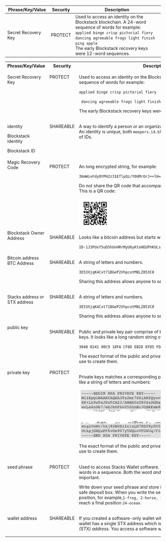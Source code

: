 
| Phrase/Key/Value    | Security | Description                                                                                                                                                                                                                                                     |
| ------------------- | -------- | --------------------------------------------------------------------------------------------------------------------------------------------------------------------------------------------------------------------------------------------------------------- |
| Secret Recovery Key | PROTECT  | Used to access an identity on the Blockstack blockchain. A 24-word sequence of words for example: <br /> `applied binge crisp pictorial fiery dancing agreeable frogs light finish ping apple` <br />The early Blockstack recovery keys were 12-word sequences. |

<table class="uk-table-small uk-table-striped uk-overflow-auto">
   <tr valign="top">
      <th class="uk-width-large">Phrase/Key/Value</th>
      <th>Security</th>
      <th class="uk-width-medium">Description</th>
   </tr>
   <tr valign="top">
      <td>
         <p>Secret Recovery Key</p>
      </td>
      <td><p>PROTECT</p></td>
      <td>
         <p>Used to access an identity on the Blockstack blockchain. A 24-word sequence of words for example:</p>
         <p><code>applied binge crisp pictorial fiery</code>
         </p><p><code> dancing agreeable frogs light finish ping apple</code></p>
         <p>The early Blockstack recovery keys were 12-word sequences.</p>
      </td>
   </tr>
   <tr valign="top">
      <td>
         <p>identity</p>
         <p>Blockstack identity</p>
         <p>Blockstack ID</p>
         </td>
      <td><p>SHAREABLE</p></td>
      <td>
         <p>A way to identify a person or an organization on the Blockstack network. An identity is unique, both <code>meepers.id.blockstack</code> or <code>chad.id</code> are examples of IDs.</p>
      </td>
   </tr>
   <tr valign="top">
      <td>Magic Recovery Code</td>
      <td><p>PROTECT</p></td>
      <td><p>An long encrypted string, for example:</p> <p> <code>36mWivFdy0YPH2z31EflpQz/Y0UMrOrJ++lH=0EI7c3mop2JuRBm5WXxSTazJsUjOA...</code></p> <p>Do not share the QR code that accompanied your recovery code either. This is a QR code:</p> <img src="/org/images/qr-code.png"/>
      </td>
   </tr>
   <tr valign="top">
      <td>Blockstack Owner Address</td>
      <td><p>SHAREABLE</p></td>
      <td>
      <p>Looks like a bitcoin address but starts with <code>ID</code> for example:</p> <p><code>ID-1J3PUxY5uDShUnHRrMyU6yKtoHEUPhKULs</code></p>
       </td>
   </tr>
   <tr valign="top">
      <td>Bitcoin address
         BTC Address
      </td>
      <td><p>SHAREABLE</p></td>
      <td><p>A string of letters and numbers.</p>
    <p><code>3E53XjqK4Cxt71BGeP2VhpcotM8LZ853C8</code></p>
        <p>Sharing this address allows anyone to send Bitcoin to the address.</p>
      </td>
   </tr>
   <tr valign="top">
      <td><p>Stacks address or STX address</p>
      </td>
      <td><p>SHAREABLE</p></td>
      <td>
       <p>A string of letters and numbers.</p> <p><code>3E53XjqK4Cxt71BGeP2VhpcotM8LZ853C8</code></p> <p>Sharing this address allows anyone to send Bitcoin to the address.</p>
      </td>
   </tr>
   <tr valign="top">
      <td>public key</td>
      <td><p>SHAREABLE</p></td>
      <td><p>Public and private key pair comprise of two uniquely related cryptographic keys. It looks like a long random string of letters and numbers:</p>
         <p><code>3048 0241 00C9 18FA CF8D EB2D EFD5 FD37 89B9 E069 EA97 FC20 …</code></p>
      <p>The exact format of the public and private key depend on the software you use to create them.</p>
      </td>
   </tr>
   <tr valign="top">
      <td>private key</td>
      <td>PROTECT</td>
      <td><p>Private keys matches a corresponding public key.  A public key also looks like a string of letters and numbers:</p>
      <img src="/org/images/private.png"/>
         <p>The exact format of the public and private key depend on the software you use to create them.</p>
      </td>
   </tr>
   <tr valign="top">
      <td>
         <p>seed phrase</p>
      </td>
      <td><p>PROTECT</p></td>
      <td>
         <p>Used to access Stacks Wallet software. The seed phrase consists of 24 words in a sequence. Both the word <em>and its position the sequence</em>  are important.</p><p>Write down your seed phrase and store it in a secure location such as a safe deposit box. When you write the seed phrase down, include its position, for example,<code>1-frog, 2-horse, 3-building</code> and so on until you reach a final position <code>24-ocean</code>.</p>
      </td>
   </tr>
      <tr valign="top">
      <td>
         <p>wallet address</p>
      </td>
      <td><p>SHAREABLE</p></td>
      <td>
       <p>
         If you created a software-only wallet with the Stacks Wallet software, the wallet has a single STX address which is also sometimes called a <em>Stacks (STX) address</em>. You access a software wallet with a <em>seed phrase</em>.
       </p>
      </td>
   </tr>
</table>
